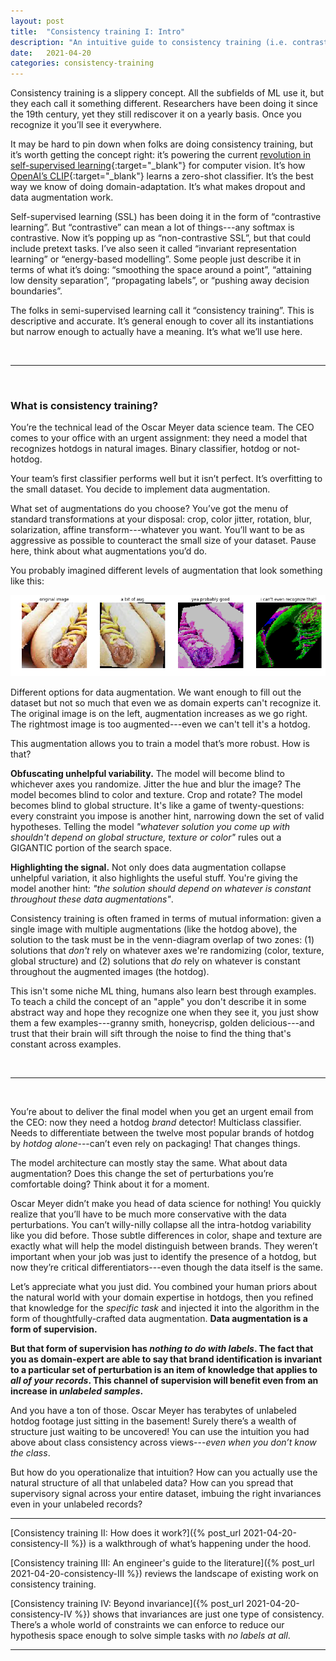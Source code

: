 ```yaml
---
layout: post
title:  "Consistency training I: Intro"
description: "An intuitive guide to consistency training (i.e. contrastive learning, energy-based modelling, invariance training)"
date:   2021-04-20
categories: consistency-training
---
```


Consistency training is a slippery concept. All the subfields of ML use it, but they each call it something different. Researchers have been doing it since the 19th century, yet they still rediscover it on a yearly basis. Once you recognize it you’ll see it everywhere.

It may be hard to pin down when folks are doing consistency training, but it’s worth getting the concept right: it’s powering the current [revolution in self-supervised learning](https://towardsdatascience.com/the-quiet-semi-supervised-revolution-edec1e9ad8c){:target="_blank"} for computer vision. It’s how [OpenAI’s CLIP](https://openai.com/blog/clip/){:target="_blank"} learns a zero-shot classifier. It’s the best way we know of doing domain-adaptation. It’s what makes dropout and data augmentation work.

Self-supervised learning (SSL) has been doing it in the form of “contrastive learning”. But “contrastive” can mean a lot of things---any softmax is contrastive. Now it’s popping up as “non-contrastive SSL”, but that could include pretext tasks. I’ve also seen it called “invariant representation learning” or “energy-based modelling”. Some people just describe it in terms of what it’s doing: “smoothing the space around a point”, “attaining low density separation”, “propagating labels”, or “pushing away decision boundaries”. 

The folks in semi-supervised learning call it “consistency training”. This is descriptive and accurate. It’s general enough to cover all its instantiations but narrow enough to actually have a meaning. It’s what we’ll use here.

<br/>

------------------------------------------
<br/>

### What is consistency training? 

You’re the technical lead of the Oscar Meyer data science team. The CEO comes to your office with an urgent assignment: they need a model that recognizes hotdogs in natural images. Binary classifier, hotdog or not-hotdog. 

Your team’s first classifier performs well but it isn’t perfect. It’s overfitting to the small dataset. You decide to implement data augmentation. 

What set of augmentations do you choose? You’ve got the menu of standard transformations at your disposal: crop, color jitter, rotation, blur, solarization, affine transform---whatever you want. You’ll want to be as aggressive as possible to counteract the small size of your dataset. Pause here, think about what augmentations you’d do. 

You probably imagined different levels of augmentation that look something like this:

![Hotdogs at different levels of data augmentation](/assets/img/hotdogs.png)

<span class="img_text"> Different options for data augmentation. We want enough to fill out the dataset but not so much that even we as domain experts can't recognize it. The original image is on the left, augmentation increases as we go right. The rightmost image is too augmented---even we can't tell it's a hotdog.</span>

This augmentation allows you to train a model that’s more robust. How is that? 

**Obfuscating unhelpful variability.** The model will become blind to whichever axes you randomize. Jitter the hue and blur the image? The model becomes blind to color and texture. Crop and rotate? The model becomes blind to global structure. It's like a game of twenty-questions: every constraint you impose is another hint, narrowing down the set of valid hypotheses. Telling the model *"whatever solution you come up with shouldn't depend on global structure, texture or color"* rules out a GIGANTIC portion of the search space. 

**Highlighting the signal.** Not only does data augmentation collapse unhelpful variation, it also highlights the useful stuff. You're giving the model another hint: *"the solution should depend on whatever is constant throughout these data augmentations"*.

Consistency training is often framed in terms of mutual information: given a single image with multiple augmentations (like the hotdog above), the solution to the task must be in the venn-diagram overlap of two zones: (1) solutions that *don't* rely on whatever axes we're randomizing (color, texture, global structure) and (2) solutions that *do* rely on whatever is constant throughout the augmented images (the hotdog). 

This isn't some niche ML thing, humans also learn best through examples. To teach a child the concept of an "apple" you don't describe it in some abstract way and hope they recognize one when they see it, you just show them a few examples---granny smith, honeycrisp, golden delicious---and trust that their brain will sift through the noise to find the thing that's constant across examples. 

<br/>

--------------------------------------------------------------

<br/>

You’re about to deliver the final model when you get an urgent email from the CEO: now they need a hotdog *brand* detector! Multiclass classifier. Needs to differentiate between the twelve most popular brands of hotdog by *hotdog alone*---can’t even rely on packaging! That changes things. 

The model architecture can mostly stay the same.  What about data augmentation? Does this change the set of perturbations you’re comfortable doing? Think about it for a moment.

Oscar Meyer didn’t make you head of data science for nothing! You quickly realize that you’ll have to be much more conservative with the data perturbations. You can’t willy-nilly collapse all the intra-hotdog variability like you did before. Those subtle differences in color, shape and texture are exactly what will help the model distinguish between brands. They weren’t important when your job was just to identify the presence of a hotdog, but now they’re critical differentiators---even though the data itself is the same.

Let’s appreciate what you just did. You combined your human priors about the natural world with your domain expertise in hotdogs, then you refined that knowledge for the *specific task* and injected it into the algorithm in the form of thoughtfully-crafted data augmentation. **Data augmentation is a form of supervision.**

**But that form of supervision has *nothing to do with labels*. The fact that you as domain-expert are able to say that brand identification is invariant to a particular set of perturbation is an item of knowledge that applies to *all of your records*. This channel of supervision will benefit even from an increase in *unlabeled samples*.**

And you have a ton of those. Oscar Meyer has terabytes of unlabeled hotdog footage just sitting in the basement! Surely there’s a wealth of structure just waiting to be uncovered! You can use the intuition you had above about class consistency across views---*even when you don’t know the class*.

But how do you operationalize that intuition? How can you actually use the natural structure of all that unlabeled data? How can you spread that supervisory signal across your entire dataset, imbuing the right invariances even in your unlabeled records?

-----------------------------------------------------------------------------

[Consistency training II: How does it work?]({% post_url 2021-04-20-consistency-II %}) is a walkthrough of what’s happening under the hood.

[Consistency training III: An engineer's guide to the literature]({% post_url 2021-04-20-consistency-III %}) reviews the landscape of existing work on consistency training.

[Consistency training IV: Beyond invariance]({% post_url 2021-04-20-consistency-IV %}) shows that invariances are just one type of consistency. There’s a whole world of constraints we can enforce to reduce our hypothesis space enough to solve simple tasks with *no labels at all*.

----------------------------------------------------------
